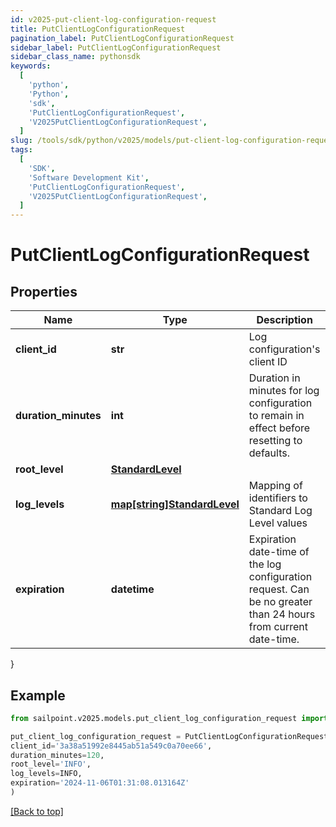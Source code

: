 ```yaml
---
id: v2025-put-client-log-configuration-request
title: PutClientLogConfigurationRequest
pagination_label: PutClientLogConfigurationRequest
sidebar_label: PutClientLogConfigurationRequest
sidebar_class_name: pythonsdk
keywords:
  [
    'python',
    'Python',
    'sdk',
    'PutClientLogConfigurationRequest',
    'V2025PutClientLogConfigurationRequest',
  ]
slug: /tools/sdk/python/v2025/models/put-client-log-configuration-request
tags:
  [
    'SDK',
    'Software Development Kit',
    'PutClientLogConfigurationRequest',
    'V2025PutClientLogConfigurationRequest',
  ]
---
```


# PutClientLogConfigurationRequest

## Properties

| Name | Type | Description | Notes |
| --- | --- | --- | --- |
| **client_id** | **str** | Log configuration's client ID | [optional] |
| **duration_minutes** | **int** | Duration in minutes for log configuration to remain in effect before resetting to defaults. | [optional] [default to 240] |
| **root_level** | [**StandardLevel**](standard-level) |  | [required] |
| **log_levels** | [**map[string]StandardLevel**](standard-level) | Mapping of identifiers to Standard Log Level values | [optional] |
| **expiration** | **datetime** | Expiration date-time of the log configuration request. Can be no greater than 24 hours from current date-time. | [optional] |

}

## Example

```python
from sailpoint.v2025.models.put_client_log_configuration_request import PutClientLogConfigurationRequest

put_client_log_configuration_request = PutClientLogConfigurationRequest(
client_id='3a38a51992e8445ab51a549c0a70ee66',
duration_minutes=120,
root_level='INFO',
log_levels=INFO,
expiration='2024-11-06T01:31:08.013164Z'
)

```

[[Back to top]](#)
